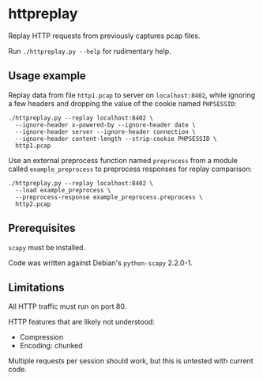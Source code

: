 httpreplay
==========

Replay HTTP requests from previously captures pcap files.

Run `./httpreplay.py --help` for rudimentary help.

Usage example
-------------

Replay data from file `http1.pcap` to server on `localhost:8402`, while
ignoring a few headers and dropping the value of the cookie named `PHPSESSID`:

```
./httpreplay.py --replay localhost:8402 \
  --ignore-header x-powered-by --ignore-header date \
  --ignore-header server --ignore-header connection \
  --ignore-header content-length --strip-cookie PHPSESSID \
  http1.pcap
```

Use an external preprocess function named `preprocess` from a module called
`example_preprocess` to preprocess responses for replay comparison:

```
./httpreplay.py --replay localhost:8402 \
  --load example_preprocess \
  --preprocess-response example_preprocess.preprocess \
  http2.pcap
```


Prerequisites
-------------

`scapy` must be installed.

Code was written against Debian's `python-scapy` 2.2.0-1.


Limitations
-----------

All HTTP traffic must run on port 80.

HTTP features that are likely not understood:

* Compression
* Encoding: chunked

Multiple requests per session should work, but this is untested with current code.

